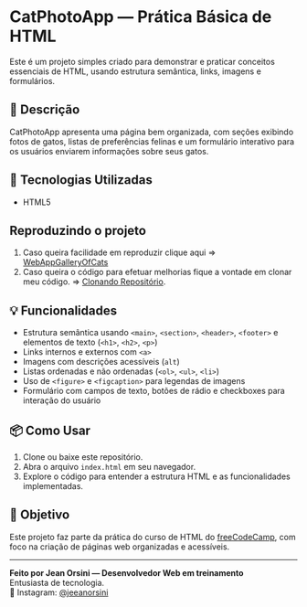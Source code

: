 # CatPhotoApp — Prática Básica de HTML

Este é um projeto simples criado para demonstrar e praticar conceitos essenciais de HTML, usando estrutura semântica, links, imagens e formulários.

## 📝 Descrição

CatPhotoApp apresenta uma página bem organizada, com seções exibindo fotos de gatos, listas de preferências felinas e um formulário interativo para os usuários enviarem informações sobre seus gatos.

## 🚀 Tecnologias Utilizadas

- HTML5

## Reproduzindo o projeto

1. Caso queira facilidade em reproduzir clique aqui => [WebAppGalleryOfCats](https://jeeanorsini.github.io/Portfolio/WebAppGalleryOfCats)
2. Caso queira o código para efetuar melhorias fique a vontade em clonar meu código. => [Clonando Repositório](https://docs.github.com/pt/repositories/creating-and-managing-repositories/cloning-a-repository).

## 💡 Funcionalidades

- Estrutura semântica usando `<main>`, `<section>`, `<header>`, `<footer>` e elementos de texto (`<h1>`, `<h2>`, `<p>`)  
- Links internos e externos com `<a>`  
- Imagens com descrições acessíveis (`alt`)  
- Listas ordenadas e não ordenadas (`<ol>`, `<ul>`, `<li>`)  
- Uso de `<figure>` e `<figcaption>` para legendas de imagens  
- Formulário com campos de texto, botões de rádio e checkboxes para interação do usuário  

## 📦 Como Usar

1. Clone ou baixe este repositório.  
2. Abra o arquivo `index.html` em seu navegador.  
3. Explore o código para entender a estrutura HTML e as funcionalidades implementadas.  

## 🎯 Objetivo

Este projeto faz parte da prática do curso de HTML do [freeCodeCamp](https://www.freecodecamp.org/), com foco na criação de páginas web organizadas e acessíveis.

---

**Feito por Jean Orsini — Desenvolvedor Web em treinamento**  
Entusiasta de tecnologia.  
📱 Instagram: [@jeeanorsini](https://instagram.com/jeeanorsini)
